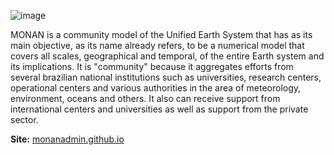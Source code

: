 ![image](https://github.com/monanadmin/monanadmin.github.io/assets/41485190/fbeaef0e-fdc2-440e-a592-34c13a01c8eb)

MONAN is a community model of the Unified Earth System that has as its main objective, as its name already refers, to be a numerical model that covers all scales, geographical and temporal, of the entire Earth system and its implications. It is "community" because it aggregates efforts from several brazilian national institutions such as universities, research centers, operational centers and various authorities in the area of meteorology, environment, oceans and others. It also can receive support from international centers and universities as well as support from the private sector.

**Site:** [monanadmin.github.io](monanadmin.github.io)

